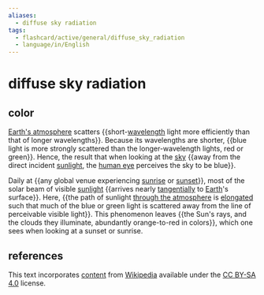 ```yaml
---
aliases:
  - diffuse sky radiation
tags:
  - flashcard/active/general/diffuse_sky_radiation
  - language/in/English
---
```


# diffuse sky radiation

## color

[Earth's atmosphere](atmosphere%20of%20Earth.md) scatters {{short-[wavelength](wavelength.md) light more efficiently than that of longer wavelengths}}. Because its wavelengths are shorter, {{blue light is more strongly scattered than the longer-wavelength lights, red or green}}. Hence, the result that when looking at the [sky](sky.md) {{away from the direct incident [sunlight](sunlight.md), the [human eye](human%20eye.md) perceives the sky to be blue}}. <!--SR:!2025-04-05,190,310!2024-12-22,102,250!2025-07-10,282,330-->

Daily at {{any global venue experiencing [sunrise](sunrise.md) or [sunset](sunset.md)}}, most of the solar beam of visible [sunlight](sunlight.md) {{arrives nearly [tangentially](tangent%20lines%20to%20circles.md) to [Earth](Earth.md)'s surface}}. Here, {{the path of sunlight [through the atmosphere](air%20mass%20(astronomy).md) is [elongated](optical%20path%20length.md) such that much of the blue or green light is scattered away from the line of perceivable visible light}}. This phenomenon leaves {{the Sun's rays, and the clouds they illuminate, abundantly orange-to-red in colors}}, which one sees when looking at a sunset or sunrise. <!--SR:!2025-04-24,222,330!2025-02-19,160,310!2024-11-12,82,270!2025-05-28,237,290-->

## references

This text incorporates [content](https://en.wikipedia.org/wiki/diffuse_sky_radiation) from [Wikipedia](Wikipedia.md) available under the [CC BY-SA 4.0](https://creativecommons.org/licenses/by-sa/4.0/) license.
